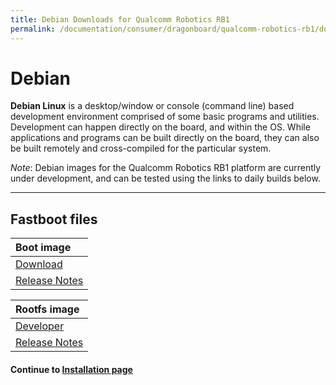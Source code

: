 ```yaml
---
title: Debian Downloads for Qualcomm Robotics RB1
permalink: /documentation/consumer/dragonboard/qualcomm-robotics-rb1/downloads/debian.md.html
---
```

# Debian

**Debian Linux** is a desktop/window or console (command line) based development environment comprised of some basic programs and utilities. Development can happen directly on the board, and within the OS. While applications and programs can be built directly on the board, they can also be built remotely and cross-compiled for the particular system.

*Note*: Debian images for the Qualcomm Robotics RB1 platform are currently under development, and can be tested using the links to daily builds below.

***

## Fastboot files

| Boot image                                                                                                                             |
|:---------------------------------------------------------------------------------------------------------------------------------------|
| [Download](https://snapshots.linaro.org/member-builds/qcomlt/debian/arm64/latest/boot-linaro-sid-arm64-qcom_qrb2210-rb1-*.img.gz)      |
| [Release Notes](https://snapshots.linaro.org/member-builds/qcomlt/debian/arm64/latest/)                                                |

| Rootfs image                                                                                                                           |
|:---------------------------------------------------------------------------------------------------------------------------------------|
| [Developer](https://snapshots.linaro.org/member-builds/qcomlt/debian/arm64/latest/linaro-sid-developer-arm64-*.img.gz)                 |
| [Release Notes](https://snapshots.linaro.org/member-builds/qcomlt/debian/arm64/latest/)                                                |

#### Continue to [Installation page](../installation/)
